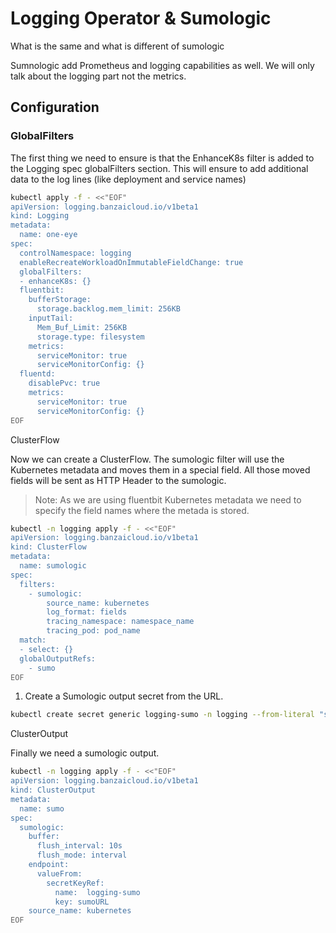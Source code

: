 # Logging Operator & Sumologic

What is the same and what is different of sumologic

Sumnologic add Prometheus and logging capabilities as well. We will only talk about the logging part not the metrics.


## Configuration

### GlobalFilters

The first thing we need to ensure is that the EnhanceK8s filter is added to the Logging spec globalFilters section.
This will ensure to add additional data to the log lines (like deployment and service names)

```bash
kubectl apply -f - <<"EOF"
apiVersion: logging.banzaicloud.io/v1beta1
kind: Logging
metadata:
  name: one-eye
spec:
  controlNamespace: logging
  enableRecreateWorkloadOnImmutableFieldChange: true
  globalFilters:
  - enhanceK8s: {}
  fluentbit:
    bufferStorage:
      storage.backlog.mem_limit: 256KB
    inputTail:
      Mem_Buf_Limit: 256KB
      storage.type: filesystem
    metrics:
      serviceMonitor: true
      serviceMonitorConfig: {}
  fluentd:
    disablePvc: true
    metrics:
      serviceMonitor: true
      serviceMonitorConfig: {}
EOF
```

ClusterFlow

Now we can create a ClusterFlow. The sumologic filter will use the Kubernetes metadata and moves them in a special field.
All those moved fields will be sent as HTTP Header to the sumologic.

> Note: As we are using fluentbit Kubernetes metadata we need to specify the field names where the metada is stored.
>

```bash
kubectl -n logging apply -f - <<"EOF"
apiVersion: logging.banzaicloud.io/v1beta1
kind: ClusterFlow
metadata:
  name: sumologic
spec:
  filters:
    - sumologic:
        source_name: kubernetes
        log_format: fields
        tracing_namespace: namespace_name
        tracing_pod: pod_name
  match:
  - select: {}
  globalOutputRefs:
    - sumo
EOF
```

1. Create a Sumologic output secret from the URL.

```bash
kubectl create secret generic logging-sumo -n logging --from-literal "sumoURL=https://endpoint1.collection.eu.sumologic.com/......"
```


ClusterOutput

Finally we need a sumologic output.
```bash
kubectl -n logging apply -f - <<"EOF"
apiVersion: logging.banzaicloud.io/v1beta1
kind: ClusterOutput
metadata:
  name: sumo
spec:
  sumologic:
    buffer:
      flush_interval: 10s
      flush_mode: interval
    endpoint:
      valueFrom:
        secretKeyRef:
          name:  logging-sumo
          key: sumoURL
    source_name: kubernetes
EOF
```
